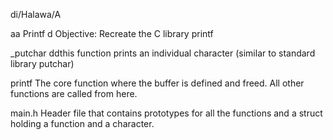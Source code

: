 di/Halawa/A

aa
Printf
d
Objective:
Recreate the C library printf

_putchar
ddthis function prints an individual character (similar to standard library putchar)

printf
The core function where the buffer is defined and freed. All other functions are called from here.

main.h
Header file that contains prototypes for all the functions and a struct holding a function and a character.
